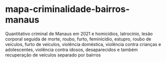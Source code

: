 # mapa-criminalidade-bairros-manaus
Quantitativo criminal de Manaus em 2021 e homicídios, latrocínio, lesão corporal seguida de morte, roubo, furto, feminicídio, estupro, roubo de veículos, furto de veículos, violência doméstica, violência contra crianças e adolescentes, violência contra idosos, desaparecidos e também recuperação de veículos separado por bairros
